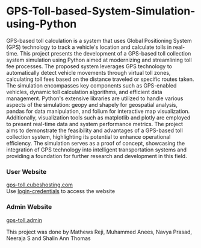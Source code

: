 # GPS-Toll-based-System-Simulation-using-Python
GPS-based toll calculation is a system that uses Global Positioning System (GPS) technology to track a vehicle's location and calculate tolls in real-time. This project presents the development of a GPS-based toll collection system simulation using Python aimed at modernizing and streamlining toll fee processes. The proposed system leverages GPS technology to automatically detect vehicle movements through virtual toll zones, calculating toll fees based on the distance traveled or specific routes taken. The simulation encompasses key components such as GPS-enabled vehicles, dynamic toll calculation algorithms, and efficient data management. Python's extensive libraries are utilized to handle various aspects of the simulation: geopy and shapely for geospatial analysis, pandas for data manipulation, and folium for interactive map visualization. Additionally, visualization tools such as matplotlib and plotly are employed to present real-time data and system performance metrics. The project aims to demonstrate the feasibility and advantages of a GPS-based toll collection system, highlighting its potential to enhance operational efficiency. The simulation serves as a proof of concept, showcasing the integration of GPS technology into intelligent transportation systems and providing a foundation for further research and development in this field.  


### User Website  
[gps-toll.cubeshosting.com](https://gps-toll.cubeshosting.com/#)  
Use [login-credentials](https://github.com/Team-CodeClan/GPS-Toll-based-System-simulation/blob/b09ed4a3822a7a4e263cebd9b1e929c7d12f1398/Website/User/login.csv) to access the website  


### Admin Website
[gps-toll.admin](https://gps-toll.cubeshosting.com/admin/#) 



This project was done by Mathews Reji, Muhammed Anees, Navya Prasad, Neeraja S and Shalin Ann Thomas
